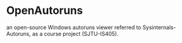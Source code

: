 # OpenAutoruns
an open-source Windows autoruns viewer referred to Sysinternals-Autoruns, as a course project (SJTU-IS405).

